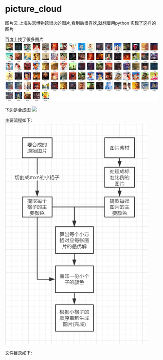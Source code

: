 # picture_cloud
图片云
上海失恋博物馆很火的图片,看到后很喜欢,就想着用python 实现了这样的图片

百度上找了很多图片
<img src="./org.png"/>

下边是合成图
<img src="./nezha.png"/>

主要流程如下:
  <img src="./desc.png" style="widht:50%;"/>
  
 文件目录如下:
 

